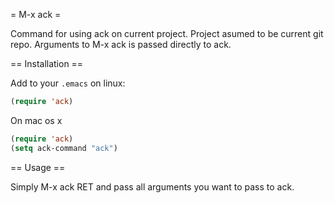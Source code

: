 = M-x ack = 

Command for using ack on current project. Project asumed to be
current git repo. Arguments to M-x ack is passed directly to ack.

== Installation ==

Add to your `.emacs`
on linux:

```lisp
(require 'ack)
```

On mac os x

```lisp
(require 'ack)
(setq ack-command "ack")
```

== Usage ==

Simply M-x ack RET and pass all arguments you want to pass to ack. 